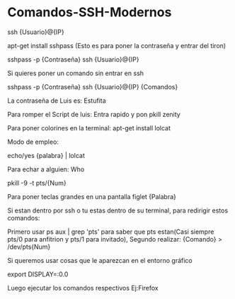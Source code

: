 # Comandos-SSH-Modernos
ssh {Usuario}@{IP}

apt-get install sshpass (Esto es para poner la contraseña y entrar del tiron)

sshpass -p {Contraseña} ssh {Usuario}@{IP}

Si quieres poner un comando sin entrar en ssh

sshpass -p {Contraseña} ssh {Usuario}@{IP} {Comandos}

La contraseña de Luis es: Estufita

Para romper el Script de luis:
Entra rapido y pon
pkill zenity

Para poner colorines en la terminal:
apt-get install lolcat

Modo de empleo:

echo/yes {palabra} | lolcat

Para echar a alguien:
Who

pkill -9 -t pts/{Num}

Para poner teclas grandes en una pantalla
figlet {Palabra}

Si estan dentro por ssh o tu estas dentro de su terminal, para redirigir estos comandos:

Primero usar ps aux | grep 'pts' para saber que pts estan(Casi siempre pts/0 para anfitrion y pts/1 para invitado),
Segundo realizar:
{Comando} > /dev/pts{Num}

Si queremos usar cosas que le aparezcan en el entorno gráfico

export DISPLAY=:0.0

Luego ejecutar los comandos respectivos
Ej:Firefox

